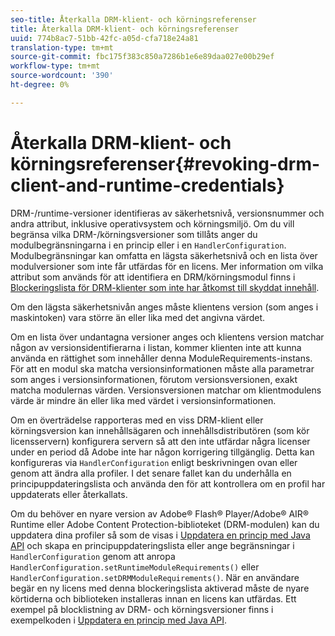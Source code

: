 ```yaml
---
seo-title: Återkalla DRM-klient- och körningsreferenser
title: Återkalla DRM-klient- och körningsreferenser
uuid: 774b8ac7-51bb-42fc-a05d-cfa718e24a81
translation-type: tm+mt
source-git-commit: fbc175f383c850a7286b1e6e89daa027e00b29ef
workflow-type: tm+mt
source-wordcount: '390'
ht-degree: 0%

---
```



# Återkalla DRM-klient- och körningsreferenser{#revoking-drm-client-and-runtime-credentials}

DRM-/runtime-versioner identifieras av säkerhetsnivå, versionsnummer och andra attribut, inklusive operativsystem och körningsmiljö. Om du vill begränsa vilka DRM-/körningsversioner som tillåts anger du modulbegränsningarna i en princip eller i en `HandlerConfiguration`. Modulbegränsningar kan omfatta en lägsta säkerhetsnivå och en lista över modulversioner som inte får utfärdas för en licens. Mer information om vilka attribut som används för att identifiera en DRM/körningsmodul finns i [Blockeringslista för DRM-klienter som inte har åtkomst till skyddat innehåll](../../aaxs-protecting-content/content-introduction/content-usage-rules/content-runtime-application-restrictions/content-blocklist-drm-clients.md).

Om den lägsta säkerhetsnivån anges måste klientens version (som anges i maskintoken) vara större än eller lika med det angivna värdet.

Om en lista över undantagna versioner anges och klientens version matchar någon av versionsidentifierarna i listan, kommer klienten inte att kunna använda en rättighet som innehåller denna ModuleRequirements-instans. För att en modul ska matcha versionsinformationen måste alla parametrar som anges i versionsinformationen, förutom versionsversionen, exakt matcha modulernas värden. Versionsversionen matchar om klientmodulens värde är mindre än eller lika med värdet i versionsinformationen.

Om en överträdelse rapporteras med en viss DRM-klient eller körningsversion kan innehållsägaren och innehållsdistributören (som kör licensservern) konfigurera servern så att den inte utfärdar några licenser under en period då Adobe inte har någon korrigering tillgänglig. Detta kan konfigureras via `HandlerConfiguration` enligt beskrivningen ovan eller genom att ändra alla profiler. I det senare fallet kan du underhålla en principuppdateringslista och använda den för att kontrollera om en profil har uppdaterats eller återkallats.

Om du behöver en nyare version av Adobe® Flash® Player/Adobe® AIR® Runtime eller Adobe Content Protection-biblioteket (DRM-modulen) kan du uppdatera dina profiler så som de visas i [Uppdatera en princip med Java API](../../aaxs-protecting-content/content-working-with-policies/content-updating-policy-using-java-api.md) och skapa en principuppdateringslista eller ange begränsningar i `HandlerConfiguration` genom att anropa `HandlerConfiguration.setRuntimeModuleRequirements()` eller `HandlerConfiguration.setDRMModuleRequirements()`. När en användare begär en ny licens med denna blockeringslista aktiverad måste de nyare körtiderna och biblioteken installeras innan en licens kan utfärdas. Ett exempel på blocklistning av DRM- och körningsversioner finns i exempelkoden i [Uppdatera en princip med Java API](../../aaxs-protecting-content/content-working-with-policies/content-updating-policy-using-java-api.md).
